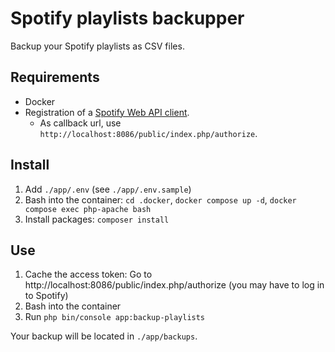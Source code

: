 # Spotify playlists backupper

Backup your Spotify playlists as CSV files.

## Requirements

- Docker
- Registration of a [Spotify Web API client](https://developer.spotify.com/dashboard).
    - As callback url, use `http://localhost:8086/public/index.php/authorize`.

## Install

1. Add `./app/.env` (see `./app/.env.sample`)
2. Bash into the container: `cd .docker`, `docker compose up -d`, `docker compose exec php-apache bash`
3. Install packages: `composer install`

## Use

1. Cache the access token: Go to http://localhost:8086/public/index.php/authorize (you may have to log in to Spotify)
2. Bash into the container
3. Run `php bin/console app:backup-playlists`

Your backup will be located in `./app/backups`.